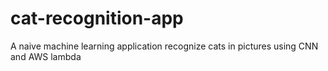 # cat-recognition-app
A naive machine learning application recognize cats in pictures using CNN and AWS lambda
